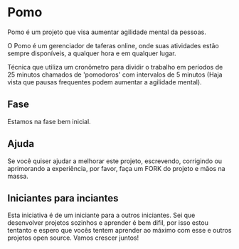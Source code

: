 Pomo
==========
Pomo é um projeto que visa aumentar agilidade mental da pessoas.

O Pomo é um gerenciador de taferas online, onde suas atividades estão sempre disponíveis, a qualquer hora e em qualquer lugar.

Técnica que utiliza um cronômetro para dividir o trabalho em períodos de 25 minutos chamados de 'pomodoros' com intervalos de 5 minutos (Haja vista que pausas frequentes podem aumentar a agilidade mental).

Fase
----------
Estamos na fase bem inicial.

Ajuda
----------
Se você quiser ajudar a melhorar este projeto, escrevendo, corrigindo ou aprimorando a experiência, por favor, faça um FORK do projeto e mãos na massa.

Iniciantes para inciantes
----------
Esta iniciativa é de um iniciante para a outros iniciantes. Sei que desenvolver projetos sozinhos e aprender é bem difil, por isso estou tentanto e espero que vocês tentem aprender ao máximo com esse e outros projetos open source. Vamos crescer juntos!
